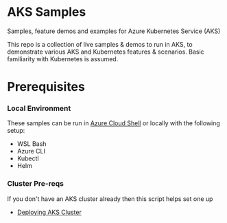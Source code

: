 # AKS Samples
Samples, feature demos and examples for Azure Kubernetes Service (AKS)

This repo is a collection of live samples & demos to run in AKS, to demonstrate various AKS and Kubernetes features & scenarios. Basic familiarity with Kubernetes is assumed.

# Prerequisites

### Local Environment 
These samples can be run in [Azure Cloud Shell](https://shell.azure.com) or locally with the following setup:
- WSL Bash
- Azure CLI
- Kubectl
- Helm

### Cluster Pre-reqs
If you don't have an AKS cluster already then this script helps set one up
- [Deploying AKS Cluster](./deploy)

